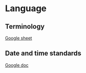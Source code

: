 # Language

## Terminology

[Google sheet](https://docs.google.com/spreadsheets/d/11ldkJhVT_m1ApFoJ2_kfX8NfLOQfTGGiL-rdh0bDER0/edit?usp=sharing)

## Date and time standards

[Google doc](https://docs.google.com/document/d/1hivSfe48717VhlLRtjyqReS5twbSLuPC6MISJt3MTG4/edit?usp=sharing)
